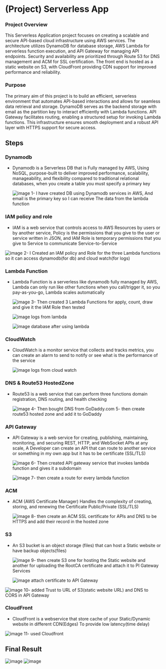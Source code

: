 # (Project) Serverless App
  ### Project Overview
  This Serverless Application project focuses on creating a scalable and secure API-based cloud infrastructure using AWS services. The architecture utilizes DynamoDB for database storage, AWS Lambda for serverless function execution, and API Gateway for managing API endpoints. Security and availability are prioritized through Route 53 for DNS management and ACM for SSL certification. The front end is hosted as a static website on S3, with CloudFront providing CDN support for improved performance and reliability.
  ### Purpose
  The primary aim of this project is to build an efficient, serverless environment that automates API-based interactions and allows for seamless data retrieval and storage. DynamoDB serves as the backend storage with email as the partition key to interact efficiently with Lambda functions. API Gateway facilitates routing, enabling a structured setup for invoking Lambda functions. This infrastructure ensures smooth deployment and a robust API layer with HTTPS support for secure access.

## Steps
 ### Dynamodb
 - Dynamodb is a Serverless DB that is Fully managed by AWS, Using NoSQL, purpose-built to deliver improved performance, scalability, manageability, and flexibility compared to traditional relational databases, when you create a table you must specify a primary key
   
   ![image](https://github.com/user-attachments/assets/0e91bbed-3a7d-4015-904a-6540ee21a06d)
   1- I have created DB using Dynamodb services in AWS, And email is the primary key so I can receive The data from the lambda function
 
 ### IAM policy and role
 - IAM is a web service that controls access to AWS Resources by users or by another service, Policy is the permissions that you give to the user or service written in JSON, and IAM Role is temporary permissions that you give to Service to communicate Service-to-Service
    
  ![image](https://github.com/user-attachments/assets/a9afe215-6f1f-4299-8e9e-01285190bd76)
  2- I Created an IAM policy and Role for the three Lambda functions so it can access dynamodb(for db) and cloud watch(for logs)
  
 ### Lambda Function
 - Lambda Function is a serverless like dynamodb fully managed by AWS, Lambda can only run like other functions when you call/trigger it, so you pay-as-you-go, Lambda scales automatically
   
   ![image](https://github.com/user-attachments/assets/d99d2d6f-07d9-4455-b661-dad4a7de2fbc)
   3- Then created 3 Lambda Functions for apply, count, draw and give it the IAM Role then tested

    ![image](https://github.com/user-attachments/assets/fbef9cad-0788-404e-a9cc-f60c0fa41940)
    logs from lambda
   
    ![image](https://github.com/user-attachments/assets/02e3bc5c-1725-4c45-a823-716ee5e97406)
    database after using lambda
     
 ### CloudWatch
 - CloudWatch is a monitor service that collects and tracks metrics, you can create an alarm to send to notify or see what is the performance of the service
   
    ![image](https://github.com/user-attachments/assets/9588a966-09a8-433e-8579-7537c060fc1d)
    logs from cloud watch
    
   
 ### DNS & Route53 HostedZone
 - Route53 is a web service that can perform three functions domain registration, DNS routing, and health checking
   
   ![image](https://github.com/user-attachments/assets/d8ba48fb-c3ff-4b1c-804e-00810dcd6347)
   4- Then bought DNS from GoDaddy.com 
   5- then create route53 hosted zone and add it to GoDaddy
   
 ### API Gateway
 - API Gateway is a web service for creating, publishing, maintaining, monitoring, and securing REST, HTTP, and WebSocket APIs at any scale, A Developer can create an API that can route to another service or something in my own app but it has to be certificate (SSL/TLS)
   
   ![image](https://github.com/user-attachments/assets/4943660a-47da-44b3-8eee-7922d374ff2a)
   6- Then created API gateway service that invokes lambda function and gives it a subdomain

   ![image](https://github.com/user-attachments/assets/c9b720fa-368a-427b-a9ef-b966ccd158b1)
   7- then create a route for every lambda function
    
 ### ACM
 - ACM (AWS Certificate Manager) Handles the complexity of creating, storing, and renewing the Certificate Public/Private (SSL/TLS)
   
   ![image](https://github.com/user-attachments/assets/d7c7cc08-820d-4d75-8e19-8e4396e718a5)
   8- then create an ACM SSL certificate for APIs and DNS to be HTTPS and add their record in the hosted zone
    
 ### S3
 - An S3 bucket is an object storage (files) that can host a Static website or have backup objects(files)
   
   ![image](https://github.com/user-attachments/assets/f57952a3-8ddd-4938-96ed-dfb4ec9b3740)
   9- then create S3 one for hosting the Static website and another for uploading the RootCA certificate and attach it to PI Gateway Services
   
   ![image](https://github.com/user-attachments/assets/b0164aa5-7810-477c-b20b-28e8c7011824)
   attach certificate to API Gateway

  ![image](https://github.com/user-attachments/assets/01a0a99d-36f9-4953-9911-d7f93c92a334)
  10- added Trust to URL of S3(static website URL) and DNS to CORS in API Gateway
    
 ### CloudFront
 - CloudFront is a webservice that store cache of your Static/Dynamic website in different CDN(Edges) To provide low latency(time delay)
   
  ![image](https://github.com/user-attachments/assets/08003198-9288-40e2-9f1d-30d63a206df7)
  11- used Cloudfront
    
## Final Result

![image](https://github.com/user-attachments/assets/1b51cc86-d347-477b-ba2e-ac1d2d6d5bb6)
![image](https://github.com/user-attachments/assets/ffc67a80-9144-4b1b-a378-0b75957d032e)



    

  



